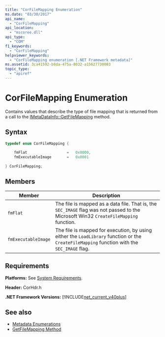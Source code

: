 ```yaml
---
title: "CorFileMapping Enumeration"
ms.date: "03/30/2017"
api_name: 
  - "CorFileMapping"
api_location: 
  - "mscoree.dll"
api_type: 
  - "COM"
f1_keywords: 
  - "CorFileMapping"
helpviewer_keywords: 
  - "CorFileMapping enumeration [.NET Framework metadata]"
ms.assetid: 3ca41592-b8da-475a-8032-a15627730003
topic_type: 
  - "apiref"
---
```

# CorFileMapping Enumeration
Contains values that describe the type of file mapping that is returned from a call to the [IMetaDataInfo::GetFileMapping](imetadatainfo-getfilemapping-method.md) method.  
  
## Syntax  
  
```cpp  
typedef enum CorFileMapping {  
  
    fmFlat                  =   0x0000,  
    fmExecutableImage       =   0x0001  
  
} CorFileMapping;  
```  
  
## Members  
  
|Member|Description|  
|------------|-----------------|  
|`fmFlat`|The file is mapped as a data file. That is, the `SEC_IMAGE` flag was not passed to the Microsoft Win32 `CreateFileMapping` function.|  
|`fmExecutableImage`|The file is mapped for execution, by using either the `LoadLibrary` function or the `CreateFileMapping` function with the `SEC_IMAGE` flag.|  
  
## Requirements  
 **Platforms:** See [System Requirements](../../get-started/system-requirements.md).  
  
 **Header:** CorHdr.h  
  
 **.NET Framework Versions:** [!INCLUDE[net_current_v40plus](../../../../includes/net-current-v40plus-md.md)]  
  
## See also

- [Metadata Enumerations](metadata-enumerations.md)
- [GetFileMapping Method](imetadatainfo-getfilemapping-method.md)
